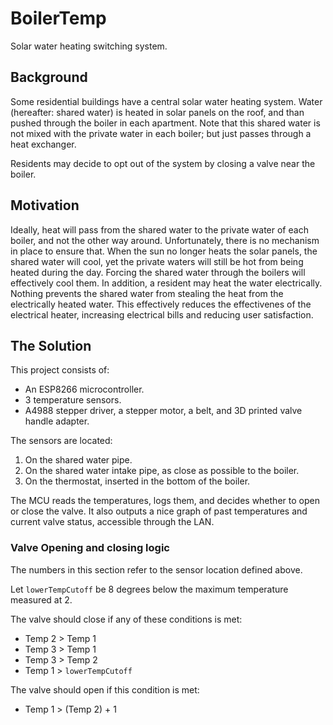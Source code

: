 # BoilerTemp
Solar water heating switching system.

## Background
Some residential buildings have a central solar water heating system. Water (hereafter: shared water) is heated in solar panels on the roof, and than pushed through the boiler in each apartment. Note that this shared water is not mixed with the private water in each boiler; but just passes through a heat exchanger.

Residents may decide to opt out of the system by closing a valve near the boiler.

## Motivation
Ideally, heat will pass from the shared water to the private water of each boiler, and not the other way around. Unfortunately, there is no mechanism in place to ensure that. When the sun no longer heats the solar panels, the shared water will cool, yet the private waters will still be hot from being heated during the day. Forcing the shared water through the boilers will effectively cool them.
In addition, a resident may heat the water electrically. Nothing prevents the shared water from stealing the heat from the electrically heated water. This effectively reduces the effectivenes of the electrical heater, increasing electrical bills and reducing user satisfaction.

## The Solution
This project consists of:
* An ESP8266 microcontroller.
* 3 temperature sensors.
* A4988 stepper driver, a stepper motor, a belt, and 3D printed valve handle adapter.

The sensors are located:
1. On the shared water pipe.
2. On the shared water intake pipe, as close as possible to the boiler.
3. On the thermostat, inserted in the bottom of the boiler.

The MCU reads the temperatures, logs them, and decides whether to open or close the valve.
It also outputs a nice graph of past temperatures and current valve status, accessible through the LAN.

### Valve Opening and closing logic
The numbers in this section refer to the sensor location defined above.

Let `lowerTempCutoff` be 8 degrees below the maximum temperature measured at 2.

The valve should close if any of these conditions is met:
* Temp 2 > Temp 1
* Temp 3 > Temp 1
* Temp 3 > Temp 2
* Temp 1 > `lowerTempCutoff`

The valve should open if this condition is met:
* Temp 1 > (Temp 2) + 1
